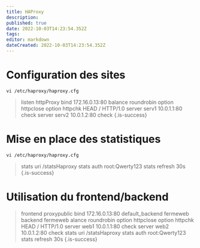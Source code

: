 ```yaml
---
title: HAProxy
description: 
published: true
date: 2022-10-03T14:23:54.352Z
tags: 
editor: markdown
dateCreated: 2022-10-03T14:23:54.352Z
---
```


# Configuration des sites
`vi /etc/haproxy/haproxy.cfg`

> listen httpProxy
> bind 172.16.0.13:80
> balance roundrobin
> option httpclose
> option httpchk HEAD / HTTP/1.0
> server serv1 10.0.1.1:80 check
> server serv2 10.0.1.2:80 check
{.is-success}

# Mise en place des statistiques
`vi /etc/haproxy/haproxy.cfg`
> stats uri /statsHaproxy
> stats auth root:Qwerty123
> stats refresh 30s
{.is-success}

# Utilisation du frontend/backend
> frontend proxypublic
> bind 172.16.0.13:80
> default_backend fermeweb
> backend fermeweb
> alance roundrobin
> option httpclose
> option httpchk HEAD / HTTP/1.0
> server web1 10.0.1.1:80 check
> server web2 10.0.1.2:80 check
> stats uri /statsHaproxy
> stats auth root:Qwerty123
> stats refresh 30s
{.is-success}
